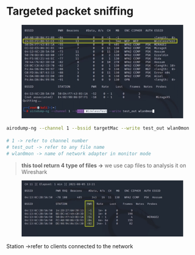 # Targeted packet sniffing

<figure><img src="../../../.gitbook/assets/image 1 (1) (1) (1) (1) (1) (1) (1) (1) (1) (1).png" alt=""><figcaption></figcaption></figure>

```bash
airodump-ng --channel 1 --bssid targetMac --write test_out wlan0mon

# 1 -> refer to channel number
# test_out -> refer to any file name
# wlan0mon -> name of network adapter in monitor mode
```

> **this tool return 4 type of files →** we use cap files to analysis it on Wireshark

<figure><img src="../../../.gitbook/assets/image 2 (1) (1) (1) (1) (1) (1).png" alt=""><figcaption></figcaption></figure>

Station →refer to clients connected to the network
